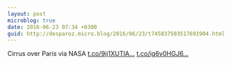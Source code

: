 ```yaml
---
layout: post
microblog: true
date: 2016-06-23 07:34 +0300
guid: http://desparoz.micro.blog/2016/06/23/t745837503517691904.html
---
```

Cirrus over Paris  via NASA [t.co/9ij1XUTlA...](https://t.co/9ij1XUTlAD) [t.co/ig6v0HGJ6...](https://t.co/ig6v0HGJ64)
